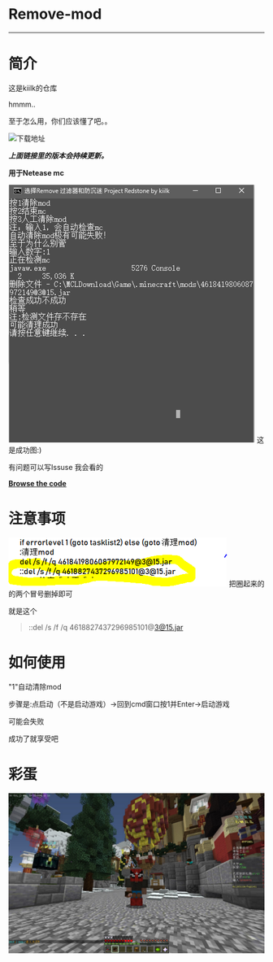 # Remove-mod

---
# 简介

这是kiilk的仓库

hmmm..

至于怎么用，你们应该懂了吧。。

![下载地址](https://github.com/kiilk/Remove-mod/releases)

***上面链接里的版本会~~持续~~更新。***

**用于Netease mc**

![图片加载失败](https://github.com/kiilk/Remove-mod/blob/kiilk%E7%9A%84%E5%9B%BE%E7%89%87/%E6%88%90%E5%8A%9F%E5%9B%BE.PNG)
这是成功图:)

有问题可以写Issuse
我会看的

[**Browse the code**](https://github.com/kiilk/Remove-mod/blob/master/Remove%20filter%20and%20anti-addiction%20Project%20Redstone.bat)

# 注意事项
![233](https://github.com/kiilk/Remove-mod/blob/kiilk%E7%9A%84%E5%9B%BE%E7%89%87/%E6%8D%95%E8%8E%B7.PNG)
把圈起来的的两个冒号删掉即可

就是这个
>::del /s /f /q 4618827437296985101@3@15.jar

# 如何使用
"1"自动清除mod

步骤是:点启动（不是启动游戏）->回到cmd窗口按1并Enter->启动游戏

可能会失败

成功了就享受吧

# 彩蛋
![i](https://github.com/kiilk/Remove-mod/blob/kiilk%E7%9A%84%E5%9B%BE%E7%89%87/322.jpg)
